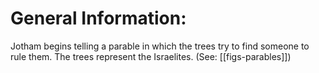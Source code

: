 # General Information:

Jotham begins telling a parable in which the trees try to find someone to rule them. The trees represent the Israelites. (See: [[figs-parables]])